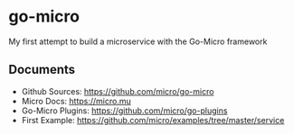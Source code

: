 # go-micro
My first attempt to build a microservice with the Go-Micro framework

## Documents

- Github Sources: <https://github.com/micro/go-micro>
- Micro Docs: <https://micro.mu>
- Go-Micro Plugins: <https://github.com/micro/go-plugins>
- First Example: <https://github.com/micro/examples/tree/master/service>